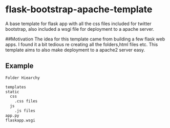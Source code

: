 # flask-bootstrap-apache-template
A base template for flask app with all the css files included for twitter bootstrap, also included a wsgi file for deployment to a apache server.

##Motivation
  The idea for this template came from building a few flask web apps. I found it a bit tedious re creating all the folders,html files etc. This template aims to also make deployment to a apache2 server easy.
  
## Example

```python
Folder Hiearchy

templates
static
  css
    .css files
  js
    .js files
app.py
flaskapp.wsgi

```
